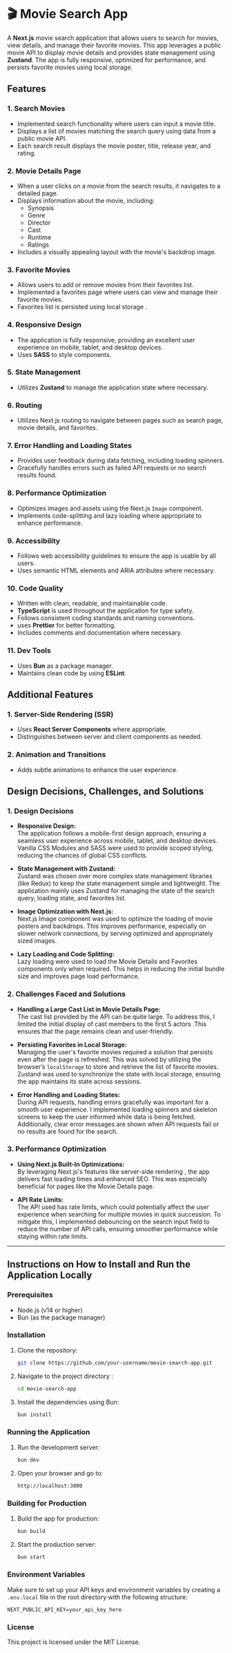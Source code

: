 # 🎬 Movie Search App

A **Next.js** movie search application that allows users to search for movies, view details, and manage their favorite movies. This app leverages a public movie API to display movie details and provides state management using **Zustand**. The app is fully responsive, optimized for performance, and persists favorite movies using local storage.

## Features

### 1. Search Movies
- Implemented search functionality where users can input a movie title.
- Displays a list of movies matching the search query using data from a public movie API.
- Each search result displays the movie poster, title, release year, and rating.

### 2. Movie Details Page
- When a user clicks on a movie from the search results, it navigates to a detailed page.
- Displays information about the movie, including:
  - Synopsis
  - Genre
  - Director
  - Cast
  - Runtime
  - Ratings
- Includes a visually appealing layout with the movie's backdrop image.

### 3. Favorite Movies
- Allows users to add or remove movies from their favorites list.
- Implemented a favorites page where users can view and manage their favorite movies.
- Favorites list is persisted using local storage .

### 4. Responsive Design
- The application is fully responsive, providing an excellent user experience on mobile, tablet, and desktop devices.
- Uses **SASS** to style components.

### 5. State Management
- Utilizes **Zustand** to manage the application state where necessary.

### 6. Routing
- Utilizes Next.js routing to navigate between pages such as search page, movie details, and favorites.

### 7. Error Handling and Loading States
- Provides user feedback during data fetching, including loading spinners.
- Gracefully handles errors such as failed API requests or no search results found.

### 8. Performance Optimization
- Optimizes images and assets using the Next.js `Image` component.
- Implements code-splitting and lazy loading where appropriate to enhance performance.

### 9. Accessibility
- Follows web accessibility guidelines to ensure the app is usable by all users.
- Uses semantic HTML elements and ARIA attributes where necessary.

### 10. Code Quality
- Written with clean, readable, and maintainable code.
- **TypeScript** is used throughout the application for type safety.
- Follows consistent coding standards and naming conventions.
- uses **Prettier** for better formatting.
- Includes comments and documentation where necessary.

### 11. Dev Tools
- Uses **Bun** as a package manager.
- Maintains clean code by using **ESLint**.



## Additional Features

### 1. Server-Side Rendering (SSR)
- Uses **React Server Components** where appropriate.
- Distinguishes between server and client components as needed.

### 2. Animation and Transitions
- Adds subtle animations to enhance the user experience.



## Design Decisions, Challenges, and Solutions

### 1. **Design Decisions**
- **Responsive Design:**  
  The application follows a mobile-first design approach, ensuring a seamless user experience across mobile, tablet, and desktop devices. Vanilla CSS Modules and SASS were used to provide scoped styling, reducing the chances of global CSS conflicts.
  
- **State Management with Zustand:**  
  Zustand was chosen over more complex state management libraries (like Redux) to keep the state management simple and lightweight. The application mainly uses Zustand for managing the state of the search query, loading state, and favorites list.

- **Image Optimization with Next.js:**  
  Next.js Image component was used to optimize the loading of movie posters and backdrops. This improves performance, especially on slower network connections, by serving optimized and appropriately sized images.

- **Lazy Loading and Code Splitting:**  
  Lazy loading were used to load the Movie Details and Favorites components only when required. This helps in reducing the initial bundle size and improves page load performance.

### 2. **Challenges Faced and Solutions**

- **Handling a Large Cast List in Movie Details Page:**  
  The cast list provided by the API can be quite large. To address this, I limited the initial display of cast members to the first 5 actors .This ensures that the page remains clean and user-friendly.

- **Persisting Favorites in Local Storage:**  
  Managing the user's favorite movies required a solution that persists even after the page is refreshed. This was solved by utilizing the browser’s `localStorage` to store and retrieve the list of favorite movies. Zustand was used to synchronize the state with local storage, ensuring the app maintains its state across sessions.

- **Error Handling and Loading States:**  
  During API requests, handling errors gracefully was important for a smooth user experience. I implemented loading spinners and skeleton screens to keep the user informed while data is being fetched. Additionally, clear error messages are shown when API requests fail or no results are found for the search.


### 3. **Performance Optimization**
- **Using Next.js Built-In Optimizations:**  
  By leveraging Next.js's features like server-side rendering , the app delivers fast loading times and enhanced SEO. This was especially beneficial for pages like the Movie Details page.

-  **API Rate Limits:**  
  The API used has rate limits, which could potentially affect the user experience when searching for multiple movies in quick succession. To mitigate this, I implemented debouncing on the search input field to reduce the number of API calls, ensuring smoother performance while staying within rate limits.
  

---

## Instructions on How to Install and Run the Application Locally

### Prerequisites
- Node.js (v14 or higher)
- Bun (as the package manager)

### Installation

1. Clone the repository:

   ```bash
   git clone https://github.com/your-username/movie-search-app.git

2. Navigate to the project directory :

   ```bash
   cd movie-search-app
   
3. Install the dependencies using Bun:

   ```bash
   bun install

### Running the Application 

1. Run the development server:

   ```bash
   bun dev

2. Open your browser and go to:

   ```bash
   http://localhost:3000

### Building for Production

1. Build the app for production:

   ```bash
   bun build
2. Start the production server:

   ```bash
   bun start
   
### Environment Variables 

Make sure to set up your API keys and environment variables by creating a `.env.local` file in the root directory with the following structure:

    NEXT_PUBLIC_API_KEY=your_api_key_here

### License 

This project is licensed under the MIT License.